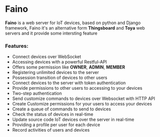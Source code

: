# Faino 
**Faino** is a web server for IoT devices, based on python and Django framework, Faino it's an alternative form **Thingsboard** and **Toya** web servers and it provide some intersting feature
### Features:
 - Connect devices over WebSocket
 - Accessing devices with a powerful Restful-API
 - Offers some permission like **OWNER**, **ADMIN**, **MEMBER**
 - Registering unlimited devices to the server
 - Possession transition of devices to other users
 - Connect devices to the server with token authentication
 - Provide permissions to other users to accessing to your devices
 - Two-step authentication
 - Send customize commands to devices over Websocket with HTTP API
 - Create Customize permissions for your users to access your devices
 - Create a queue of commands to send to devices
 - Check the status of devices in real-time
 - Update source code IoT devices over the server in real-time
 - Providing a profile per user for each device
 - Record activities of users and devices
 
